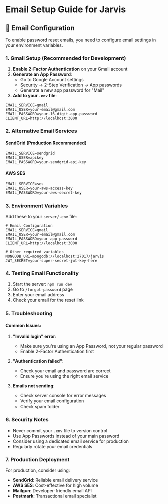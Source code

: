 # Email Setup Guide for Jarvis

## 🔧 Email Configuration

To enable password reset emails, you need to configure email settings in your environment variables.

### 1. Gmail Setup (Recommended for Development)

1. **Enable 2-Factor Authentication** on your Gmail account
2. **Generate an App Password**:
   - Go to Google Account settings
   - Security → 2-Step Verification → App passwords
   - Generate a new app password for "Mail"
3. **Add to your `.env` file**:

```env
EMAIL_SERVICE=gmail
EMAIL_USER=your-email@gmail.com
EMAIL_PASSWORD=your-16-digit-app-password
CLIENT_URL=http://localhost:3000
```

### 2. Alternative Email Services

#### SendGrid (Production Recommended)
```env
EMAIL_SERVICE=sendgrid
EMAIL_USER=apikey
EMAIL_PASSWORD=your-sendgrid-api-key
```

#### AWS SES
```env
EMAIL_SERVICE=ses
EMAIL_USER=your-aws-access-key
EMAIL_PASSWORD=your-aws-secret-key
```

### 3. Environment Variables

Add these to your `server/.env` file:

```env
# Email Configuration
EMAIL_SERVICE=gmail
EMAIL_USER=your-email@gmail.com
EMAIL_PASSWORD=your-app-password
CLIENT_URL=http://localhost:3000

# Other required variables
MONGODB_URI=mongodb://localhost:27017/jarvis
JWT_SECRET=your-super-secret-jwt-key-here
```

### 4. Testing Email Functionality

1. Start the server: `npm run dev`
2. Go to `/forgot-password` page
3. Enter your email address
4. Check your email for the reset link

### 5. Troubleshooting

#### Common Issues:

1. **"Invalid login" error**:
   - Make sure you're using an App Password, not your regular password
   - Enable 2-Factor Authentication first

2. **"Authentication failed"**:
   - Check your email and password are correct
   - Ensure you're using the right email service

3. **Emails not sending**:
   - Check server console for error messages
   - Verify your email configuration
   - Check spam folder

### 6. Security Notes

- Never commit your `.env` file to version control
- Use App Passwords instead of your main password
- Consider using a dedicated email service for production
- Regularly rotate your email credentials

### 7. Production Deployment

For production, consider using:
- **SendGrid**: Reliable email delivery service
- **AWS SES**: Cost-effective for high volume
- **Mailgun**: Developer-friendly email API
- **Postmark**: Transactional email specialist

